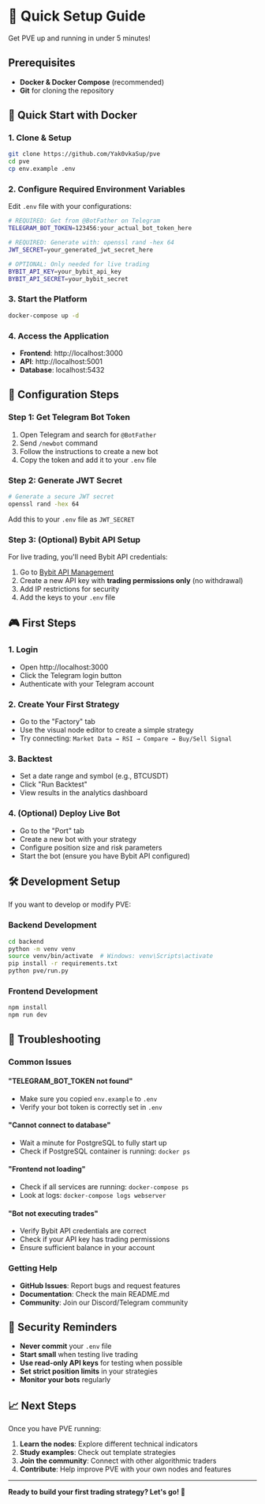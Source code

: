 # 🚀 Quick Setup Guide

Get PVE up and running in under 5 minutes!

## Prerequisites

- **Docker & Docker Compose** (recommended)
- **Git** for cloning the repository

## 🐳 Quick Start with Docker

### 1. Clone & Setup
```bash
git clone https://github.com/Yak0vkaSup/pve
cd pve
cp env.example .env
```

### 2. Configure Required Environment Variables

Edit `.env` file with your configurations:

```bash
# REQUIRED: Get from @BotFather on Telegram
TELEGRAM_BOT_TOKEN=123456:your_actual_bot_token_here

# REQUIRED: Generate with: openssl rand -hex 64
JWT_SECRET=your_generated_jwt_secret_here

# OPTIONAL: Only needed for live trading
BYBIT_API_KEY=your_bybit_api_key
BYBIT_API_SECRET=your_bybit_secret
```

### 3. Start the Platform
```bash
docker-compose up -d
```

### 4. Access the Application
- **Frontend**: http://localhost:3000
- **API**: http://localhost:5001
- **Database**: localhost:5432

## 🔧 Configuration Steps

### Step 1: Get Telegram Bot Token

1. Open Telegram and search for `@BotFather`
2. Send `/newbot` command
3. Follow the instructions to create a new bot
4. Copy the token and add it to your `.env` file

### Step 2: Generate JWT Secret

```bash
# Generate a secure JWT secret
openssl rand -hex 64
```

Add this to your `.env` file as `JWT_SECRET`

### Step 3: (Optional) Bybit API Setup

For live trading, you'll need Bybit API credentials:

1. Go to [Bybit API Management](https://www.bybit.com/app/user/api-management)
2. Create a new API key with **trading permissions only** (no withdrawal)
3. Add IP restrictions for security
4. Add the keys to your `.env` file

## 🎮 First Steps

### 1. Login
- Open http://localhost:3000
- Click the Telegram login button
- Authenticate with your Telegram account

### 2. Create Your First Strategy
- Go to the "Factory" tab
- Use the visual node editor to create a simple strategy
- Try connecting: `Market Data → RSI → Compare → Buy/Sell Signal`

### 3. Backtest
- Set a date range and symbol (e.g., BTCUSDT)
- Click "Run Backtest"
- View results in the analytics dashboard

### 4. (Optional) Deploy Live Bot
- Go to the "Port" tab
- Create a new bot with your strategy
- Configure position size and risk parameters
- Start the bot (ensure you have Bybit API configured)

## 🛠️ Development Setup

If you want to develop or modify PVE:

### Backend Development
```bash
cd backend
python -m venv venv
source venv/bin/activate  # Windows: venv\Scripts\activate
pip install -r requirements.txt
python pve/run.py
```

### Frontend Development
```bash
npm install
npm run dev
```

## 🔧 Troubleshooting

### Common Issues

#### "TELEGRAM_BOT_TOKEN not found"
- Make sure you copied `env.example` to `.env`
- Verify your bot token is correctly set in `.env`

#### "Cannot connect to database"
- Wait a minute for PostgreSQL to fully start up
- Check if PostgreSQL container is running: `docker ps`

#### "Frontend not loading"
- Check if all services are running: `docker-compose ps`
- Look at logs: `docker-compose logs webserver`

#### "Bot not executing trades"
- Verify Bybit API credentials are correct
- Check if your API key has trading permissions
- Ensure sufficient balance in your account

### Getting Help

- **GitHub Issues**: Report bugs and request features
- **Documentation**: Check the main README.md
- **Community**: Join our Discord/Telegram community

## 🚨 Security Reminders

- **Never commit** your `.env` file
- **Start small** when testing live trading
- **Use read-only API keys** for testing when possible
- **Set strict position limits** in your strategies
- **Monitor your bots** regularly

## 📈 Next Steps

Once you have PVE running:

1. **Learn the nodes**: Explore different technical indicators
2. **Study examples**: Check out template strategies
3. **Join the community**: Connect with other algorithmic traders
4. **Contribute**: Help improve PVE with your own nodes and features

---

**Ready to build your first trading strategy? Let's go! 🚀** 